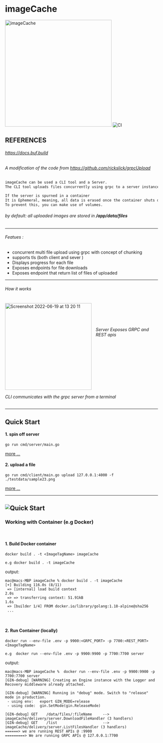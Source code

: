 # imageCache

<img width="351" alt="imageCache" src="https://user-images.githubusercontent.com/43158886/174594291-3ac69d76-f377-474c-8bec-2322924e4052.png">
<img src="https://github.com/thanos-io/thanos/workflows/CI/badge.svg" alt="CI" style="max-width: 100%;">

## REFERENCES   
###### https://docs.buf.build
###### A modification of the code from https://github.com/rickslick/grpcUpload

```markdown
imageCache can be used a CLI tool and a Server.  
The CLI tool uploads files concurrently using grpc to a server instance of the application.

If the server is spurned in a container  
It is Ephemeral, meaning, all data is erased once the container shuts down.  
To prevent this, you can make use of volumes. 
``` 

###### by default: all uploaded images are stored in <b>/app/data/files</b> 

---
###### Featues :
* concurrent multi file upload using grpc with concept of chunking
* supports tls (both client and sever )
* Displays progress for each file
* Exposes endpoints for file downloads
* Exposes endpoint that return list of files of uploaded
---
###### How it works

<img width="285" align="left" style="margin-right: 14px; margin-top: 7px;"  alt="Screenshot 2022-06-19 at 13 20 11" src="https://user-images.githubusercontent.com/43158886/174480621-7c487cf7-8eac-46e5-a945-79fc79eb966b.png">
<br><br><br><br><br>
<i>Server Exposes GRPC and REST apis</i>
<br><br><br><br><br><br><br><br><br><br><br><br>
<i>CLI communicates with the grpc server from a terminal</i>
<br clear="left"/>
<br>

---

## Quick Start


#### 1. spin off server
```shell
go run cmd/server/main.go
```
[more ...](./cmd/server/README.md)

#### 2. upload a file
```shell
go run cmd/client/main.go upload 127.0.0.1:4000 -f ./testdata/sample23.png
```
[more ...](./cmd/cli/README.md)

---
![Quick Start](https://user-images.githubusercontent.com/43158886/174492721-e00e44ca-5b85-4f1f-81da-1bccbf51b199.gif)
---

### Working with Container (e.g Docker)  
<br>

#### 1. Build Docker container
```shell
docker build . -t <ImageTagName> imageCache

e.g docker build . -t imageCache
```
output:
```shell
mac@macs-MBP imageCache % docker build . -t imageCache          
[+] Building 116.0s (8/11)                                                                                                                                                  
 => [internal] load build context                                                                                                                                      2.0s
 => => transferring context: 51.91kB                                                                                                                                   1.6s
 => [builder 1/4] FROM docker.io/library/golang:1.18-alpine@sha256
 ...
```

<br>

#### 2. Run Container (locally)

```shell
docker run --env-file .env -p 9900:<GRPC_PORT> -p 7700:<REST_PORT>  <ImageTagName>

e.g  docker run --env-file .env -p 9900:9900 -p 7700:7700 server  
```

output:
```shell
mac@macs-MBP imageCache %  docker run --env-file .env -p 9900:9900 -p 7700:7700 server
[GIN-debug] [WARNING] Creating an Engine instance with the Logger and Recovery middleware already attached.

[GIN-debug] [WARNING] Running in "debug" mode. Switch to "release" mode in production.
 - using env:   export GIN_MODE=release
 - using code:  gin.SetMode(gin.ReleaseMode)

[GIN-debug] GET    /data/files/:fileName     --> imageCache/delivery/server.DownloadFileHandler (3 handlers)
[GIN-debug] GET    /list                     --> imageCache/delivery/server.ListFilesHandler (3 handlers)
======> we are running REST APIs @ :9900
=========> We are running GRPC APIs @ 127.0.0.1:7700


```
